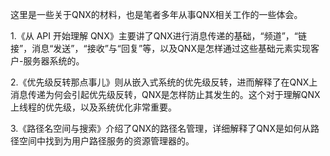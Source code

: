 这里是一些关于QNX的材料，也是笔者多年从事QNX相关工作的一些体会。

1.《从 API 开始理解 QNX》主要讲了QNX进行消息传递的基础，“频道”，“链接”，消息“发送”，“接收”与“回复”等，以及QNX是怎样通过这些基础元素实现客户-服务器系统的。

2.《优先级反转那点事儿》则从嵌入式系统的优先级反转，进而解释了在QNX上消息传递为何会引起优先级反转，QNX是怎样防止其发生的。这个对于理解QNX上线程的优先级，以及系统优化非常重要。

3.《路径名空间与搜索》介绍了QNX的路径名管理，详细解释了QNX是如何从路径空间中找到为用户路径服务的资源管理器的。
